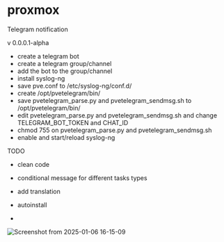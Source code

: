 # proxmox

Telegram notification

v 0.0.0.1-alpha
- create a telegram bot
- create a telegram group/channel
- add the bot to the group/channel
- install syslog-ng
- save pve.conf to /etc/syslog-ng/conf.d/
- create /opt/pvetelegram/bin/
- save pvetelegram_parse.py and pvetelegram_sendmsg.sh to /opt/pvetelegram/bin/
- edit pvetelegram_parse.py and pvetelegram_sendmsg.sh and change TELEGRAM_BOT_TOKEN and CHAT_ID
- chmod 755 on pvetelegram_parse.py and pvetelegram_sendmsg.sh
- enable and start/reload syslog-ng

TODO
- clean code
- conditional message for different tasks types
- add translation 
- autoinstall

- 
![Screenshot from 2025-01-06 16-15-09](https://github.com/user-attachments/assets/b02c6895-97e1-467f-800f-12605d2eae0b)
